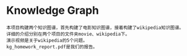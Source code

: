 # Knowledge Graph
    本项目构建两个知识图谱，首先构建了电影知识图谱，接着构建了wikipedia知识图谱。
    详细的介绍分别在两个项目的文件夹movie、wikipedia下。
    演示视频是关于wikipedia的5个问题。
    kg_homework_report.pdf是我们的报告。

